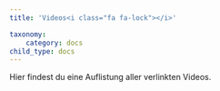 ```yaml
---
title: 'Videos<i class="fa fa-lock"></i>'

taxonomy:
    category: docs
child_type: docs
---
```


Hier findest du eine Auflistung aller verlinkten Videos. 
<i class="fa fa-youtube fa-3x"></i>
